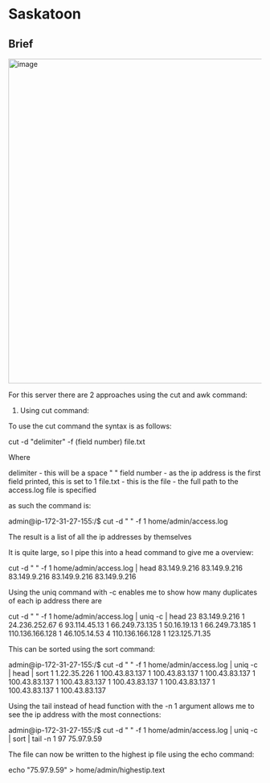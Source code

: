 # Saskatoon

## Brief

<img width="1742" height="645" alt="image" src="https://github.com/user-attachments/assets/bb7f51c7-0bd1-4501-bafb-22b3c0e2abf1" />

For this server there are 2 approaches using the cut and awk command:

1) Using cut command:

To use the cut command the syntax is as follows:

cut -d "delimiter" -f (field number) file.txt

Where

delimiter - this will be a space " "
field number - as the ip address is the first field printed, this is set to 1
file.txt - this is the file - the full path to the access.log file is specified

as such the command is:

admin@ip-172-31-27-155:/$ cut -d " " -f 1 home/admin/access.log

The result is a list of all the ip addresses by themselves

It is quite large, so I pipe this into a head command to give me a overview:

cut -d " " -f 1 home/admin/access.log | head
83.149.9.216
83.149.9.216
83.149.9.216
83.149.9.216
83.149.9.216

Using the uniq command with -c enables me to show how many duplicates of each ip address there are

cut -d " " -f 1 home/admin/access.log | uniq -c | head
     23 83.149.9.216
      1 24.236.252.67
      6 93.114.45.13
      1 66.249.73.135
      1 50.16.19.13
      1 66.249.73.185
      1 110.136.166.128
      1 46.105.14.53
      4 110.136.166.128
      1 123.125.71.35

This can be sorted using the sort command:

admin@ip-172-31-27-155:/$ cut -d " " -f 1 home/admin/access.log | uniq -c | head | sort
      1 1.22.35.226
      1 100.43.83.137
      1 100.43.83.137
      1 100.43.83.137
      1 100.43.83.137
      1 100.43.83.137
      1 100.43.83.137
      1 100.43.83.137
      1 100.43.83.137
      1 100.43.83.137

Using the tail instead of head function with the -n 1 argument allows me to see the ip address with the most connections:

admin@ip-172-31-27-155:/$ cut -d " " -f 1 home/admin/access.log | uniq -c | sort | tail -n 1
     97 75.97.9.59

The file can now be written to the highest ip file using the echo command:

echo "75.97.9.59" > home/admin/highestip.text
